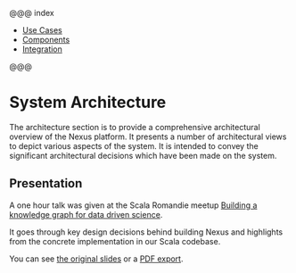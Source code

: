 @@@ index

* [Use Cases](use-cases.md)
* [Components](components.md)
* [Integration](integration.md)

@@@

# System Architecture

The architecture section is to provide a comprehensive architectural overview of the Nexus platform. It presents a
number of architectural views to depict various aspects of the system. It is intended to convey the significant
architectural decisions which have been made on the system.

## Presentation

A one hour talk was given at the Scala Romandie meetup
[Building a knowledge graph for data driven science](https://www.meetup.com/Scala-Romandie/events/258897390/).

It goes through key design decisions behind building Nexus and highlights from the concrete implementation in our Scala
codebase.

You can see [the original slides](meetup/index.html) or a [PDF export](meetup/slides.pdf).